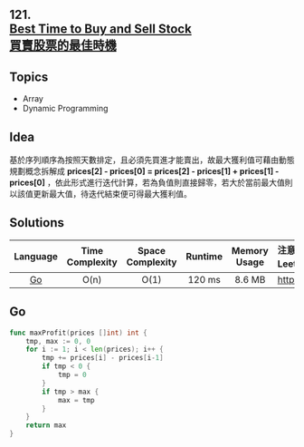 ##  **121.<br/>[Best Time to Buy and Sell Stock](https://leetcode.com/problems/best-time-to-buy-and-sell-stock/)<br/>[買賣股票的最佳時機](https://leetcode-cn.com/problems/best-time-to-buy-and-sell-stock/)**

## **Topics**
* Array
* Dynamic Programming

## **Idea**
基於序列順序為按照天數排定，且必須先買進才能賣出，故最大獲利值可藉由動態規劃概念拆解成 **prices[2] - prices[0] = prices[2] - prices[1] + prices[1] - prices[0]**
，依此形式進行迭代計算，若為負值則直接歸零，若大於當前最大值則以該值更新最大值，待迭代結束便可得最大獲利值。

## **Solutions**
| Language | Time Complexity | Space Complexity | Runtime | Memory Usage | 注意：Runtime和Memory Usage的數值皆來自LeetCode提供的效能測試，僅供參考。 |
| :--: | :--: | :--: | :--: | :--: | :-- |
| [Go](https://github.com/cashviar/leetcode/blob/main/problems/algorithms/121_best-time-to-buy-and-sell-stock.md#go) | O(n) | O(1) | 120 ms | 8.6 MB | https://leetcode.com/submissions/detail/463493719/ |

## **Go**
```Go
func maxProfit(prices []int) int {
    tmp, max := 0, 0
    for i := 1; i < len(prices); i++ {
        tmp += prices[i] - prices[i-1]
        if tmp < 0 {
            tmp = 0
        }
        if tmp > max {
            max = tmp
        }
    }
    return max
}
```